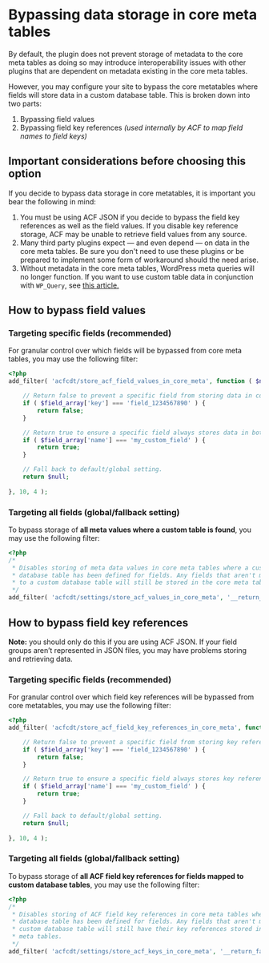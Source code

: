 # Bypassing data storage in core meta tables

By default, the plugin does not prevent storage of metadata to the core meta tables as doing so may introduce
interoperability issues with other plugins that are dependent on metadata existing in the core meta tables.

However, you may configure your site to bypass the core metatables where fields will store data in a custom database
table. This is broken down into two parts:

1. Bypassing field values
2. Bypassing field key references *(used internally by ACF to map field names to field keys)*

## Important considerations before choosing this option

If you decide to bypass data storage in core metatables, it is important you bear the following in mind:

1. You must be using ACF JSON if you decide to bypass the field key references as well as the field values. If you
   disable key reference storage, ACF may be unable to retrieve field values from any source.
2. Many third party plugins expect — and even depend — on data in the core meta tables. Be sure you don't need to use
   these plugins or be prepared to implement some form of workaround should the need arise.
3. Without metadata in the core meta tables, WordPress meta queries will no longer function. If you want to use custom
   table data in conjunction with `WP_Query`,
   see [this article.](https://hookturn.io/2019/09/how-to-use-acf-custom-database-tables-data-with-wp_query-objects/)

## How to bypass field values

### Targeting specific fields (recommended)

For granular control over which fields will be bypassed from core meta tables, you may use the following filter:

```php
<?php
add_filter( 'acfcdt/store_acf_field_values_in_core_meta', function ( $null, $field_array, $object_id, $object_type ) {

	// Return false to prevent a specific field from storing data in core meta tables.
	if ( $field_array['key'] === 'field_1234567890' ) {
		return false;
	}

	// Return true to ensure a specific field always stores data in both custom and core meta tables.
	if ( $field_array['name'] === 'my_custom_field' ) {
		return true;
	}

	// Fall back to default/global setting.
	return $null;
	
}, 10, 4 );
```

### Targeting all fields (global/fallback setting)

To bypass storage of **all meta values where a custom table is found**, you may use the following filter:

```php
<?php
/*
 * Disables storing of meta data values in core meta tables where a custom 
 * database table has been defined for fields. Any fields that aren't mapped
 * to a custom database table will still be stored in the core meta tables. 
 */
add_filter( 'acfcdt/settings/store_acf_values_in_core_meta', '__return_false' );
```

## How to bypass **field key references**

**Note:** you should only do this if you are using ACF JSON. If your field groups aren’t represented in JSON files, you
may have problems storing and retrieving data.

### Targeting specific fields (recommended)

For granular control over which field key references will be bypassed from core metatables, you may use the following
filter:

```php
<?php
add_filter( 'acfcdt/store_acf_field_key_references_in_core_meta', function ( $null, $field_array, $object_id, $object_type ) {

	// Return false to prevent a specific field from storing key references in core meta tables.
	if ( $field_array['key'] === 'field_1234567890' ) {
		return false;
	}

	// Return true to ensure a specific field always stores key references in both custom and core meta tables.
	if ( $field_array['name'] === 'my_custom_field' ) {
		return true;
	}

	// Fall back to default/global setting.
	return $null;
	
}, 10, 4 );
```

### Targeting all fields (global/fallback setting)

To bypass storage of **all ACF field key references for fields mapped to custom database tables**, you may use the
following filter:

```php
<?php
/*
 * Disables storing of ACF field key references in core meta tables where a custom 
 * database table has been defined for fields. Any fields that aren't mapped to a 
 * custom database table will still have their key references stored in the core 
 * meta tables. 
 */
add_filter( 'acfcdt/settings/store_acf_keys_in_core_meta', '__return_false' );
```